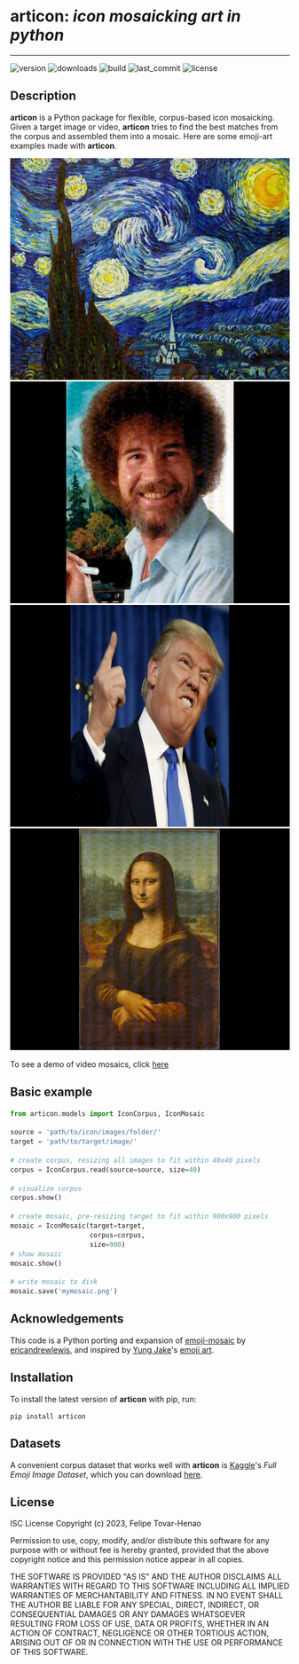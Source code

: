 # **articon**: _icon mosaicking art in python_
-----------------------

![version](https://img.shields.io/pypi/v/articon)
![downloads](https://img.shields.io/pypi/dm/articon)
![build](https://img.shields.io/github/actions/workflow/status/felipetovarhenao/articon/test.yaml?label=test)
![last_commit](https://img.shields.io/github/last-commit/felipetovarhenao/articon)
![license](https://img.shields.io/pypi/l/articon)

## Description
**articon** is a Python package for flexible, corpus-based icon mosaicking. Given a target image or video, **articon** tries to find the best matches from the corpus and assembled them into a mosaic.
Here are some emoji-art examples made with **articon**.


<div align="center">
	<img src="examples/starry-night-example.gif" alt="starry night" height="400px" width="auto" />
	<img src="examples/bob-ross-example.gif" alt="Bob Ross" height="400px" width="auto" />
	<img src="examples/trump-example.gif" alt="Trump" height="400px" width="auto" />
	<img src="examples/mona-lisa-example.gif" alt="Mona Lisa" height="400px" width="auto" />
</div>

To see a demo of video mosaics, click [here](https://youtu.be/K_I0N-L-HzU)

## Basic example

```python
from articon.models import IconCorpus, IconMosaic

source = 'path/to/icon/images/folder/'
target = 'path/to/target/image/'

# create corpus, resizing all images to fit within 40x40 pixels
corpus = IconCorpus.read(source=source, size=40)

# visualize corpus
corpus.show()

# create mosaic, pre-resizing target to fit within 900x900 pixels
mosaic = IconMosaic(target=target, 
					corpus=corpus,
					size=900)
# show mosaic
mosaic.show()

# write mosaic to disk
mosaic.save('mymosaic.png')

```


## Acknowledgements
This code is a Python porting and expansion of [emoji-mosaic](https://github.com/ericandrewlewis/emoji-mosaic) by [ericandrewlewis](https://github.com/ericandrewlewis/), and inspired by [Yung Jake](https://en.wikipedia.org/wiki/Yung_Jake)'s [emoji art](https://www.nytimes.com/2017/07/26/style/emoji-portraits-yung-jake.html).

## Installation
To install the latest version of **articon** with pip, run:
```shell
pip install articon
```

## Datasets
A convenient corpus dataset that works well with **articon** is [Kaggle](https://www.kaggle.com)'s *Full Emoji Image Dataset*, which you can download [here](https://www.kaggle.com/datasets/subinium/emojiimage-dataset?resource=download).


## License
ISC License
Copyright (c) 2023, Felipe Tovar-Henao

Permission to use, copy, modify, and/or distribute this software for any purpose with or without fee is hereby granted, provided that the above copyright notice and this permission notice appear in all copies.

THE SOFTWARE IS PROVIDED "AS IS" AND THE AUTHOR DISCLAIMS ALL WARRANTIES WITH REGARD TO THIS SOFTWARE INCLUDING ALL IMPLIED WARRANTIES OF MERCHANTABILITY AND FITNESS. IN NO EVENT SHALL THE AUTHOR BE LIABLE FOR ANY SPECIAL, DIRECT, INDIRECT, OR CONSEQUENTIAL DAMAGES OR ANY DAMAGES WHATSOEVER RESULTING FROM LOSS OF USE, DATA OR PROFITS, WHETHER IN AN ACTION OF CONTRACT, NEGLIGENCE OR OTHER TORTIOUS ACTION, ARISING OUT OF OR IN CONNECTION WITH THE USE OR PERFORMANCE OF THIS SOFTWARE.